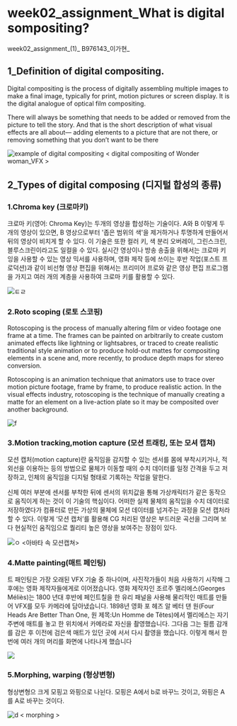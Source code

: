 # week02_assignment_What is digital sompositing?
week02_assignment_(1)_ B976143_이가현_ 

## 1_Definition of digital compositing.

Digital compositing is the process of digitally assembling multiple images to make a final image, 
typically for print, motion pictures or screen display. It is the digital analogue of optical film compositing.

There will always be something that needs to be added or removed from the picture to tell the story.
And that is the short description of what visual effects are all about— adding elements to a picture that are not there,
or removing something that you don’t want to be there

![example of digital compositing](http://www.animationboss.net/wp-content/uploads/2018/03/Wonder_Women_VFX.jpg)
< digital compositing of Wonder woman_VFX >


## 2_Types of digital composing (디지털 합성의 종류)
### 1.Chroma key (크로마키)

크로마 키(영어: Chroma Key)는 두개의 영상을 합성하는 기술이다. A와 B 이렇게 두개의 영상이 있으면, B 영상으로부터 '좁은 범위의 색'을 제거하거나 투명하게 만들어서 뒤의 
영상이 비치게 할 수 있다. 이 기술은 또한 컬러 키, 색 분리 오버레이, 그린스크린, 블루스크린이라고도 일컬을 수 있다.
실시간 영상이나 방송 송출을 위해서는 크로마 키잉을 사용할 수 있는 영상 믹서를 사용하며, 영화 제작 등에 쓰이는 후반 작업(포스트 프로덕션)과 같이 비선형 영상 편집을 위해서는 프리미어 프로와 같은 영상 편집 프로그램을 가지고 여러 개의 계층을 사용하여 크로마 키를 활용할 수 있다.

![ㅌㄹ](https://t1.daumcdn.net/cfile/tistory/022ACE5051BFFDFC19)


### 2.Roto scoping (로토 스코핑)

Rotoscoping is the process of manually altering film or video footage one frame at a time. The frames can be painted on arbitrarily to create custom animated effects like lightning or lightsabres, or traced to create realistic traditional style animation or to produce hold-out mattes for compositing elements in a scene and, more recently, to produce depth maps for stereo conversion.

Rotoscoping is an animation technique that animators use to trace over motion picture footage, frame by frame, to produce realistic action. 
In the visual effects industry, rotoscoping is the technique of manually creating a matte for an element on a live-action plate so it may be composited over another background.

![f](https://www.fxguide.com/wp-content/uploads/2011/09/nukeRoto_02.jpg)

### 3.Motion tracking,motion capture (모션 트래킹, 또는 모셔 캡쳐)

모션 캡처(motion capture)란 움직임을 감지할 수 있는 센서를 몸에 부착시키거나, 적외선을 이용하는 등의 방법으로 물체가 이동할 때의 수치 데이터를 일정 간격을 두고 저장하고, 인체의 움직임을 디지털 형태로 기록하는 작업을 말한다.

신체 여러 부분에 센서를 부착한 뒤에 센서의 위치값을 통해 가상캐릭터가 같은 동작으로 움직이게 하는 것이 이 기술의 핵심이다. 어떠한 실제 물체의 움직임을 수치 데이터로 저장하였다가 컴퓨터로 만든 가상의 물체에 모션 데이터를 넘겨주는 과정을 모션 캡처라 할 수 있다.
이렇게 ‘모션 캡처’를 활용해 CG 처리된 영상은 부드러운 곡선을 그리며 보다 현실적인 움직임으로 퀄리티 높은 영상을 보여주는 장점이 있다. 

![ㅇ](https://img1.daumcdn.net/thumb/R800x0/?scode=mtistory2&fname=https%3A%2F%2Ft1.daumcdn.net%2Fcfile%2Ftistory%2F24574B4F56B1840A05)
<아바타 속 모션캡쳐>

### 4.Matte painting(매트 페인팅)

트 패인팅은 가장 오래된 VFX 기술 중 하나이며, 사진작가들이 처음 사용하기 시작해 그 후에는 영화 제작자들에게로 이어졌습니다. 영화 제작자인 조르주 멜리에스(Georges Méliès)는 1800 년대 후반에 페인트칠을 한 유리 패널을 사용해 물리적인 매트를 만들어 VFX를 모두 카메라에 담아냈습니다. 1898년 영화 포 헤즈 알 베터 댄 원(Four Heads Are Better Than One, 원 제목:Un Homme de Têtes)에서 멜리에스는 자기 주변에 매트를 놓고 한 위치에서 카메라로 자신을 촬영했습니다. 그다음 그는 필름 감개를 감은 후 이전에 검은색 매트가 있던 곳에 서서 다시 촬영을 했습니다. 이렇게 해서 한 번에 여러 개의 머리를 화면에 나타나게 했습니다

![](http://www.hrising.com/img/?p=attach/MKsisAr3.jpg)

### 5.Morphing, warping (형상변형)

형상변형으 크게 모핑고 와핑으로 나뉜다. 모핑은 A에서 b로 바꾸느 것이고, 와핑은 A를 A로 바꾸는 것이다.

![d](https://www.cartoonbrew.com/wp-content/uploads/2016/12/morphs_captainkirk-1280x600.jpg)
< morphing >



